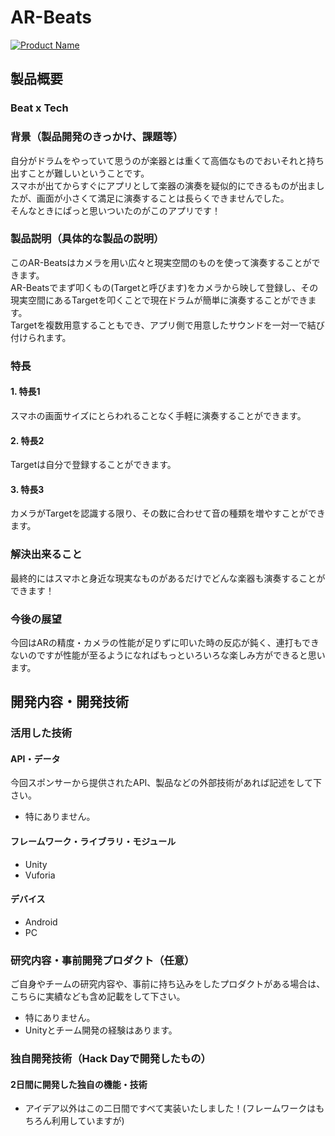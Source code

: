 # AR-Beats

[![Product Name](image.png)](https://www.youtube.com/watch?v=G5rULR53uMk)

## 製品概要
### Beat x Tech

### 背景（製品開発のきっかけ、課題等）
自分がドラムをやっていて思うのが楽器とは重くて高価なものでおいそれと持ち出すことが難しいということです。  
スマホが出てからすぐにアプリとして楽器の演奏を疑似的にできるものが出ましたが、画面が小さくて満足に演奏することは長らくできませんでした。  
そんなときにぱっと思いついたのがこのアプリです！

### 製品説明（具体的な製品の説明）
このAR-Beatsはカメラを用い広々と現実空間のものを使って演奏することができます。  
AR-Beatsでまず叩くもの(Targetと呼びます)をカメラから映して登録し、その現実空間にあるTargetを叩くことで現在ドラムが簡単に演奏することができます。  
Targetを複数用意することもでき、アプリ側で用意したサウンドを一対一で結び付けられます。  

### 特長

#### 1. 特長1
スマホの画面サイズにとらわれることなく手軽に演奏することができます。

#### 2. 特長2
Targetは自分で登録することができます。

#### 3. 特長3
カメラがTargetを認識する限り、その数に合わせて音の種類を増やすことができます。

### 解決出来ること
最終的にはスマホと身近な現実なものがあるだけでどんな楽器も演奏することができます！

### 今後の展望
今回はARの精度・カメラの性能が足りずに叩いた時の反応が鈍く、連打もできないのですが性能が至るようになればもっといろいろな楽しみ方ができると思います。


## 開発内容・開発技術
### 活用した技術
#### API・データ
今回スポンサーから提供されたAPI、製品などの外部技術があれば記述をして下さい。

* 特にありません。

#### フレームワーク・ライブラリ・モジュール
* Unity
* Vuforia

#### デバイス
* Android
* PC

### 研究内容・事前開発プロダクト（任意）
ご自身やチームの研究内容や、事前に持ち込みをしたプロダクトがある場合は、こちらに実績なども含め記載をして下さい。

* 特にありません。
* Unityとチーム開発の経験はあります。

### 独自開発技術（Hack Dayで開発したもの）
#### 2日間に開発した独自の機能・技術
* アイデア以外はこの二日間ですべて実装いたしました！(フレームワークはもちろん利用していますが)
